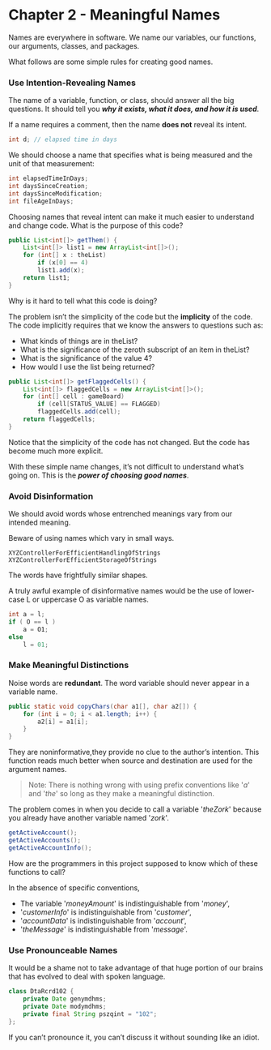# Chapter 2 - Meaningful Names

Names are everywhere in software. We name our variables, our functions, our arguments,
classes, and packages.

What follows are some simple rules for creating good names.

### Use Intention-Revealing Names

The name of a variable, function, or class, should answer all the big questions.
It should tell you <b><i>why it exists, what it does, and how it is used</i></b>.

If a name requires a comment, then the name <b>does not</b> reveal its intent.

```java
int d; // elapsed time in days
```

We should choose a name that specifies what is being measured and the unit of that measurement:

```java
int elapsedTimeInDays;
int daysSinceCreation;
int daysSinceModification;
int fileAgeInDays;
```

Choosing names that reveal intent can make it much easier to understand and change code.
What is the purpose of this code? 

```java
public List<int[]> getThem() {
    List<int[]> list1 = new ArrayList<int[]>();
    for (int[] x : theList)
        if (x[0] == 4)
        list1.add(x);
    return list1;
}
```

Why is it hard to tell what this code is doing?

The problem isn’t the simplicity of the code but the <b>implicity</b> of the code.
The code implicitly requires that we know the answers to questions such as:


- What kinds of things are in theList?
- What is the significance of the zeroth subscript of an item in theList?
- What is the significance of the value 4?
- How would I use the list being returned?

```java
public List<int[]> getFlaggedCells() {
    List<int[]> flaggedCells = new ArrayList<int[]>();
    for (int[] cell : gameBoard)
        if (cell[STATUS_VALUE] == FLAGGED)
        flaggedCells.add(cell);
    return flaggedCells;
}
```

Notice that the simplicity of the code has not changed. But the code has become much more explicit.

With these simple name changes, it’s not difficult to understand what’s going on. This is the <b><i>power of choosing good names</i></b>.

### Avoid Disinformation

We should avoid words whose entrenched meanings vary from our intended meaning.

Beware of using names which vary in small ways.

```
XYZControllerForEfficientHandlingOfStrings
XYZControllerForEfficientStorageOfStrings 
```

The words have frightfully similar shapes.

A truly awful example of disinformative names would be the use of lower-case L or uppercase O as variable names.

```java
int a = l;
if ( O == l )
    a = O1;
else
    l = 01;
```

### Make Meaningful Distinctions

Noise words are <b>redundant</b>.
The word variable should never appear in a variable name.

```java
public static void copyChars(char a1[], char a2[]) {
    for (int i = 0; i < a1.length; i++) {
        a2[i] = a1[i];
    }
}
```

They are noninformative,they provide no clue to the author’s intention.
This function reads much better when source and destination are used for the argument names.

> Note: There is nothing wrong with using prefix conventions like '<i>a</i>' and '<i>the</i>' so long as they make a meaningful distinction.

The problem comes in when you decide to call a variable '<i>theZork</i>' because you already have another variable named '<i>zork</i>'.

```java
getActiveAccount();
getActiveAccounts();
getActiveAccountInfo();
```

How are the programmers in this project supposed to know which of these functions to call?

In the absence of specific conventions,
- The variable '<i>moneyAmount</i>' is indistinguishable from '<i>money</i>',
- '<i>customerInfo</i>' is indistinguishable from '<i>customer</i>',
- '<i>accountData</i>' is indistinguishable from '<i>account</i>',
- '<i>theMessage</i>' is indistinguishable from '<i>message</i>'. 

### Use Pronounceable Names

It would be a shame not to take advantage of that huge portion of our brains that has evolved to deal with spoken language.

```java
class DtaRcrd102 {
    private Date genymdhms;
    private Date modymdhms;
    private final String pszqint = "102";
};
```

If you can’t pronounce it, you can’t discuss it without sounding like an idiot.